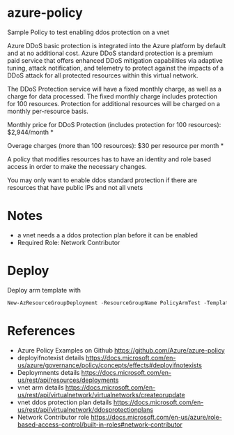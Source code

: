 # azure-policy
Sample Policy to test enabling ddos protection on a vnet

Azure DDoS basic protection is integrated into the Azure platform by default and at no additional cost. Azure DDoS standard protection is a premium paid service that offers enhanced DDoS mitigation capabilities via adaptive tuning, attack notification, and telemetry to protect against the impacts of a DDoS attack for all protected resources within this virtual network.

The DDoS Protection service will have a fixed monthly charge, as well as a charge for data processed. The fixed monthly charge includes protection for 100 resources. Protection for additional resources will be charged on a monthly per-resource basis.

Monthly price for DDoS Protection (includes protection for 100 resources): $2,944/month *

Overage charges (more than 100 resources): $30 per resource per month *

A policy that modifies resources has to have an identity and role based access in order to make the necessary changes.

You may only want to enable ddos standard protection if there are resources that have public IPs and not all vnets

# Notes

- a vnet needs a a ddos protection plan before it can be enabled
- Required Role: Network Contributor

# Deploy

Deploy arm template with

```powershell
New-AzResourceGroupDeployment -ResourceGroupName PolicyArmTest -TemplateFile .\simplearm.json
```

# References

- Azure Policy Examples on Github https://github.com/Azure/azure-policy
- deployifnotexist details https://docs.microsoft.com/en-us/azure/governance/policy/concepts/effects#deployifnotexists
- Deploymnents details https://docs.microsoft.com/en-us/rest/api/resources/deployments
- vnet arm details https://docs.microsoft.com/en-us/rest/api/virtualnetwork/virtualnetworks/createorupdate
- vnet ddos protection plan details https://docs.microsoft.com/en-us/rest/api/virtualnetwork/ddosprotectionplans
- Network Contributor role https://docs.microsoft.com/en-us/azure/role-based-access-control/built-in-roles#network-contributor